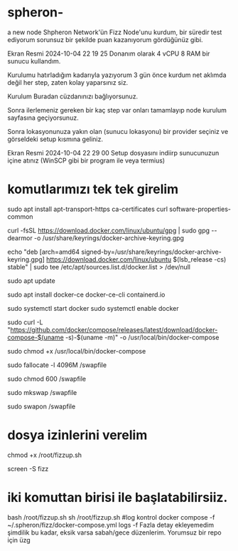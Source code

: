 # spheron-
a new node
Shpheron Network'ün Fizz Node'unu kurdum, bir süredir test ediyorum sorunsuz bir şekilde puan kazanıyorum gördüğünüz gibi.

Ekran Resmi 2024-10-04 22 19 25
Donanım olarak 4 vCPU 8 RAM bir sunucu kullandım.

Kurulumu hatırladığım kadarıyla yazıyorum 3 gün önce kurdum net aklımda değil her step, zaten kolay yaparsınız siz.

Kurulum
Buradan cüzdanınızı bağlıyorsunuz.

Sonra ilerlemeniz gereken bir kaç step var onları tamamlayıp node kurulum sayfasına geçiyorsunuz.

Sonra lokasyonunuza yakın olan (sunucu lokasyonu) bir provider seçiniz ve görseldeki setup kısmına geliniz.

Ekran Resmi 2024-10-04 22 29 00
Setup dosyasını indiirp sunucunuzun içine atınız (WinSCP gibi bir program ile veya termius)

# komutlarımızı tek tek girelim
sudo apt install apt-transport-https ca-certificates curl software-properties-common

curl -fsSL https://download.docker.com/linux/ubuntu/gpg | sudo gpg --dearmor -o /usr/share/keyrings/docker-archive-keyring.gpg

echo "deb [arch=amd64 signed-by=/usr/share/keyrings/docker-archive-keyring.gpg] https://download.docker.com/linux/ubuntu $(lsb_release -cs) stable" | sudo tee /etc/apt/sources.list.d/docker.list > /dev/null

sudo apt update

sudo apt install docker-ce docker-ce-cli containerd.io

sudo systemctl start docker
sudo systemctl enable docker

sudo curl -L "https://github.com/docker/compose/releases/latest/download/docker-compose-$(uname -s)-$(uname -m)" -o /usr/local/bin/docker-compose

sudo chmod +x /usr/local/bin/docker-compose

sudo fallocate -l 4096M /swapfile

sudo chmod 600 /swapfile

sudo mkswap /swapfile

sudo swapon /swapfile
# dosya izinlerini verelim
chmod +x /root/fizzup.sh

screen -S fizz

# iki komuttan birisi ile başlatabilirsiiz.
bash /root/fizzup.sh
sh /root/fizzup.sh
#log kontrol
docker compose -f ~/.spheron/fizz/docker-compose.yml logs -f
Fazla detay ekleyemedim şimdilik bu kadar, eksik varsa sabah/gece düzenlerim. Yorumsuz bir repo için üzg
